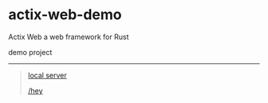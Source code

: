 # actix-web-demo

Actix Web a web framework for Rust

demo project

---

> [local server](http://127.0.0.1:8080)
>
> [/hey](http://127.0.0.1:8080)
